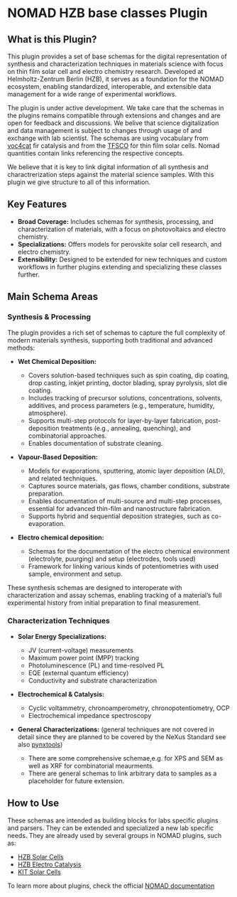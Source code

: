 
# NOMAD HZB base classes Plugin

## What is this Plugin?

This plugin provides a set of base schemas for the digital representation of synthesis and characterization techniques in materials science with focus on thin film solar cell and electro chemistry research. Developed at Helmholtz-Zentrum Berlin (HZB), it serves as a foundation for the NOMAD ecosystem, enabling standardized, interoperable, and extensible data management for a wide range of experimental workflows.

The plugin is under active development. We take care that the schemas in the plugins remains compatible through extensions and changes and are open for feedback and discussions. We belive that science digitalization and data management is subject to changes through usage of and exchange with lab scientist. The schemas are using vocabulary from [voc4cat](https://github.com/nfdi4cat/voc4cat) fir catalysis and from the [TFSCO](https://github.com/nomad-hzb/autoperosol) for thin film solar cells. Nomad quantities contain links referencing the respective concepts.

We believe that it is key to link digital information of all synthesis and charactrerization steps against the material science samples. With this plugin we give structure to all of this information.

## Key Features

- **Broad Coverage:** Includes schemas for synthesis, processing, and characterization of materials, with a focus on photovoltaics and electro chemistry.
- **Specializations:** Offers models for perovskite solar cell research, and electro chemistry.
- **Extensibility:** Designed to be extended for new techniques and custom workflows in further plugins extending and specializing these classes further.

## Main Schema Areas


### Synthesis & Processing

The plugin provides a rich set of schemas to capture the full complexity of modern materials synthesis, supporting both traditional and advanced methods:

- **Wet Chemical Deposition:**

    - Covers solution-based techniques such as spin coating, dip coating, drop casting, inkjet printing, doctor blading, spray pyrolysis, slot die coating.
    - Includes tracking of precursor solutions, concentrations, solvents, additives, and process parameters (e.g., temperature, humidity, atmosphere).
    - Supports multi-step protocols for layer-by-layer fabrication, post-deposition treatments (e.g., annealing, quenching), and combinatorial approaches.
    - Enables documentation of substrate cleaning.

- **Vapour-Based Deposition:**

    - Models for evaporations, sputtering, atomic layer deposition (ALD), and related techniques.
    - Captures source materials, gas flows, chamber conditions, substrate preparation.
    - Enables documentation of multi-source and multi-step processes, essential for advanced thin-film and nanostructure fabrication.
    - Supports hybrid and sequential deposition strategies, such as co-evaporation.

- **Electro chemical deposition:**

    - Schemas for the documentation of the electro chemical environment (electrolyte, puurging) and setup (electrodes, tools used)
    - Framework for linking various kinds of potentiometries with used sample, environment and setup.


These synthesis schemas are designed to interoperate with characterization and assay schemas, enabling tracking of a material’s full experimental history from initial preparation to final measurement.


### Characterization Techniques

- **Solar Energy Specializations:**

    - JV (current-voltage) measurements
    - Maximum power point (MPP) tracking
    - Photoluminescence (PL) and time-resolved PL
    - EQE (external quantum efficiency)
    - Conductivity and substrate characterization

- **Electrochemical & Catalysis:**

    - Cyclic voltammetry, chronoamperometry, chronopotentiometry, OCP
    - Electrochemical impedance spectroscopy
 
- **General Characterizations:** (general techniques are not covered in detail since they are planned to be covered by the NeXus Standard see also [pynxtools](https://github.com/FAIRmat-NFDI/pynxtools))

    - There are some comprehensive schemae,e.g. for XPS and SEM as well as XRF for combinatorial meaurments.
    - There are general schemas to link arbitrary data to samples as a placeholder for future extension.

## How to Use

These schemas are intended as building blocks for labs specific plugins and parsers. They can be extended and specialized a new lab specific needs. They are already used by several groups in NOMAD plugins, such as:

- [HZB Solar Cells](https://github.com/nomad-hzb/nomad-hysprint)
- [HZB Electro Catalysis](https://github.com/nomad-hzb/nomad-chemical-energy)
- [KIT Solar Cells](https://github.com/nomad-hzb/nomad-perotf)

To learn more about plugins, check the official [NOMAD documentation](https://nomad-lab.eu/prod/v1/staging/docs/howto/plugins/plugins.html)
